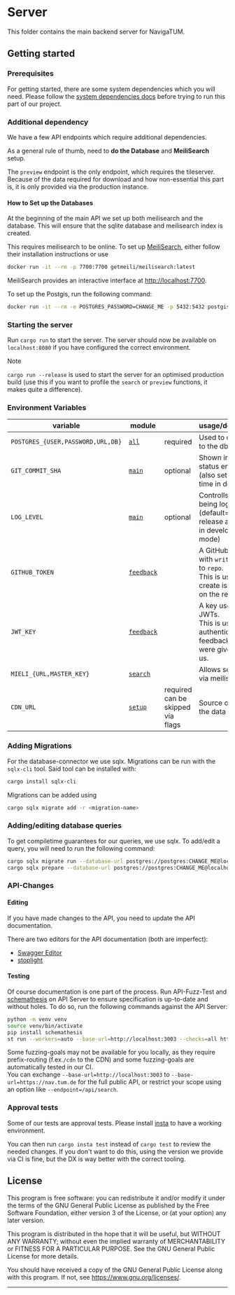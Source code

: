 # Server

This folder contains the main backend server for NavigaTUM.

## Getting started

### Prerequisites

For getting started, there are some system dependencies which you will need.
Please follow the [system dependencies docs](/resources/documentation/Dependencies.md) before trying to run this part of
our project.

### Additional dependency

We have a few API endpoints which require additional dependencies.

As a general rule of thumb, need to **do the Database** and **MeiliSearch** setup.

The `preview` endpoint is the only endpoint, which requires the tileserver.
Because of the data required for download and how non-essential this part is, it is only provided via the production
instance.

#### How to Set up the Databases

At the beginning of the main API we set up both meilisearch and the database.
This will ensure that the sqlite database and meilisearch index is created.

This requires meilisearch to be online.
To set up [MeiliSearch](https://github.com/meilisearch/MeiliSearch), either follow their installation instructions or
use

```bash
docker run -it --rm -p 7700:7700 getmeili/meilisearch:latest
```

MeiliSearch provides an interactive interface at <http://localhost:7700>.

To set up the Postgis, run the following command:

```bash
docker run -it --rm -e POSTGRES_PASSWORD=CHANGE_ME -p 5432:5432 postgis/postgis:latest
```

### Starting the server

Run `cargo run` to start the server.
The server should now be available on `localhost:8080` if you have configured the correct environment.

> [!NOTE]
> `cargo run --release` is used to start the server for an optimised production build (use this if you want to profile
> the `search` or `preview` functions, it makes quite a difference).

### Environment Variables

| variable                          | module                           |                                         | usage/description                                                                                      |
|-----------------------------------|----------------------------------|-----------------------------------------|--------------------------------------------------------------------------------------------------------|
| `POSTGRES_{USER,PASSWORD,URL,DB}` | [`all`](./main.rs)               | required                                | Used to connect to the db                                                                              |
| `GIT_COMMIT_SHA`                  | [`main`](./main.rs)              | optional                                | Shown in the status endpint (also set at build time in docker)                                         |
| `LOG_LEVEL`                       | [`main`](./main.rs)              | optional                                | Controlls what is being logged (default=`info` in release and `debug` in development mode)             |
| `GITHUB_TOKEN`                    | [`feedback`](./feeedback/mod.rs) |                                         | A GitHub token with `write` access to `repo`.<br/>This is used to create issues/PRs on the repository. |
| `JWT_KEY`                         | [`feedback`](./feeedback/mod.rs) |                                         | A key used to sign JWTs.<br/>This is used to authenticate that feedback tokens were given out by us.   |
| `MIELI_{URL,MASTER_KEY}`          | [`search`](./search/mod.rs)      |                                         | Allows searching via meiliserch                                                                        |
| `CDN_URL`                         | [`setup`](./setup/mod.rs)        | required <br/> can be skipped via flags | Source of truth of the data                                                                            |

### Adding Migrations

For the database-connector we use sqlx.
Migrations can be run with the `sqlx-cli` tool. Said tool can be installed with:

```bash
cargo install sqlx-cli
```

Migrations can be added using

```bash
cargo sqlx migrate add -r <migration-name>
```

### Adding/editing database queries

To get compiletime guarantees for our queries, we use sqlx.
To add/edit a query, you will need to run the following command:

```bash
cargo sqlx migrate run --database-url postgres://postgres:CHANGE_ME@localhost:5432/postgres
cargo sqlx prepare --database-url postgres://postgres:CHANGE_ME@localhost:5432/postgres
```

### API-Changes

#### Editing

If you have made changes to the API, you need to update the API documentation.

There are two editors for the API documentation (both are imperfect):

- [Swagger Editor](https://editor.swagger.io/?url=https://nav.tum.de/api/openapi.json)
- [stoplight](https://stoplight.io/)

#### Testing

Of course documentation is one part of the process.
Run API-Fuzz-Test and [schemathesis](https://github.com/schemathesis/schemathesis) on API Server to ensure specification
is up-to-date and without holes.
To do so, run the following commands against the API Server:

```bash
python -m venv venv
source venv/bin/activate
pip install schemathesis
st run --workers=auto --base-url=http://localhost:3003 --checks=all https://nav.tum.de/api/openapi.json
```

Some fuzzing-goals may not be available for you locally, as they require prefix-routing (f.ex.`/cdn` to the CDN) and
some fuzzing-goals are automatically tested in our CI.  
You can exchange `--base-url=http://localhost:3003` to `--base-url=https://nav.tum.de` for the full public API, or
restrict your scope using an option like `--endpoint=/api/search`.

### Approval tests

Some of our tests are approval tests.
Please install [insta](https://insta.rs/docs/quickstart/) to have a working environment.

You can then run `cargo insta test` instead of `cargo test` to review the needed changes.
If you don't want to do this, using the version we provide via CI is fine, but the DX is way better with the correct
tooling.

## License

This program is free software: you can redistribute it and/or modify
it under the terms of the GNU General Public License as published by
the Free Software Foundation, either version 3 of the License, or
(at your option) any later version.

This program is distributed in the hope that it will be useful,
but WITHOUT ANY WARRANTY; without even the implied warranty of
MERCHANTABILITY or FITNESS FOR A PARTICULAR PURPOSE. See the
GNU General Public License for more details.

You should have received a copy of the GNU General Public License
along with this program. If not, see <https://www.gnu.org/licenses/>.

---
